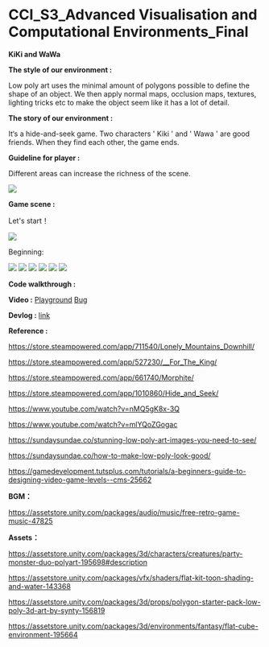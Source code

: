 # CCI_S3_Advanced Visualisation and Computational Environments_Final

**KiKi and WaWa**


**The style of our environment :**

Low poly art uses the minimal amount of polygons possible to define the shape of an object.  We then apply normal maps, occlusion maps, textures, lighting tricks etc to make the object seem like it has a lot of detail.



**The story of our environment :**

It‘s a hide-and-seek game. Two characters ' Kiki '  and  ' Wawa ' are good friends. When they find each other, the game ends.



**Guideline for player :**

Different areas can increase the richness of the scene.

<img src="https://miro.medium.com/max/3464/1*4kK9kY7u1b5T5YEXG-F3tQ.png">



**Game scene  :**

Let's start！


<img src="https://cdn-images-1.medium.com/max/1600/1*zL-ieNlgMVbMgFNLIcEmcA.gif">


Beginning:

<img src="https://miro.medium.com/max/7168/1*zoFtfPo5vD20EN3-M0ZM-g.gif">



<img src="https://miro.medium.com/max/3456/1*lG8ShOOR7eby7GCZKB4TKQ.jpeg">



<img src="https://miro.medium.com/max/7168/1*jB6Fn4xSALWDL4hhMfgihw.gif">



<img src="https://miro.medium.com/max/7168/1*a1NtC0FNGOQxQtwpQ9VAMg.png">



<img src="https://miro.medium.com/max/7168/1*9KO1-7wKMdHZi3c4uCoIfg.png">



<img src="https://miro.medium.com/max/7168/1*aEC6CVQLnOo7Gcs7zqnuLg.png">









**Code walkthrough :**









**Video :**
[Playground](https://youtu.be/EGlConYFghU)
[Bug](https://youtu.be/TJs_AoC-zEA)



**Devlog :** [link](https://daiyi2894264120.medium.com/guideline-for-player-39d5beddddec)






**Reference :**

https://store.steampowered.com/app/711540/Lonely_Mountains_Downhill/

https://store.steampowered.com/app/527230/__For_The_King/

https://store.steampowered.com/app/661740/Morphite/

https://store.steampowered.com/app/1010860/Hide_and_Seek/

https://www.youtube.com/watch?v=nMQ5gK8x-3Q

https://www.youtube.com/watch?v=mlYQoZGogac

https://sundaysundae.co/stunning-low-poly-art-images-you-need-to-see/

https://sundaysundae.co/how-to-make-low-poly-look-good/

https://gamedevelopment.tutsplus.com/tutorials/a-beginners-guide-to-designing-video-game-levels--cms-25662



**BGM：**

https://assetstore.unity.com/packages/audio/music/free-retro-game-music-47825



**Assets：**

https://assetstore.unity.com/packages/3d/characters/creatures/party-monster-duo-polyart-195698#description

https://assetstore.unity.com/packages/vfx/shaders/flat-kit-toon-shading-and-water-143368

https://assetstore.unity.com/packages/3d/props/polygon-starter-pack-low-poly-3d-art-by-synty-156819

https://assetstore.unity.com/packages/3d/environments/fantasy/flat-cube-environment-195664


